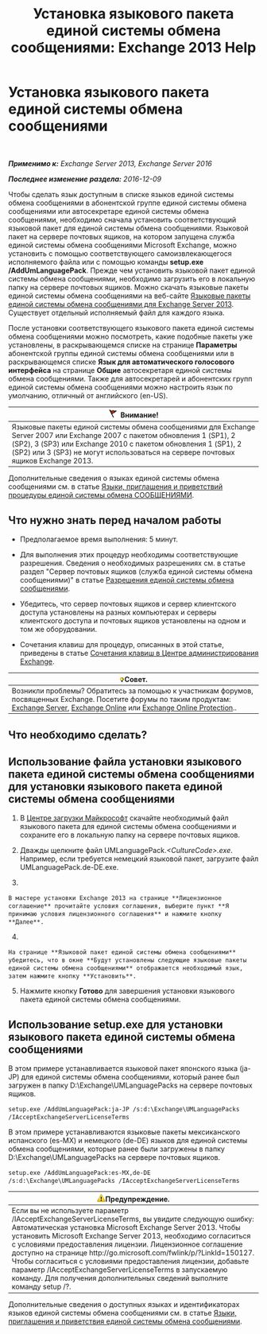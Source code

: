 ﻿---
title: 'Установка языкового пакета единой системы обмена сообщениями: Exchange 2013 Help'
TOCTitle: Установка языкового пакета единой системы обмена сообщениями
ms:assetid: ed14ffa5-c9b0-4367-b5da-564024b360ff
ms:mtpsurl: https://technet.microsoft.com/ru-ru/library/Dd876951(v=EXCHG.150)
ms:contentKeyID: 50489416
ms.date: 04/30/2018
mtps_version: v=EXCHG.150
ms.translationtype: HT
---

# Установка языкового пакета единой системы обмена сообщениями

 

_**Применимо к:** Exchange Server 2013, Exchange Server 2016_

_**Последнее изменение раздела:** 2016-12-09_

Чтобы сделать язык доступным в списке языков единой системы обмена сообщениями в абонентской группе единой системы обмена сообщениями или автосекретаре единой системы обмена сообщениями, необходимо сначала установить соответствующий языковой пакет для единой системы обмена сообщениями. Языковой пакет на сервере почтовых ящиков, на котором запущена служба единой системы обмена сообщениями Microsoft Exchange, можно установить с помощью соответствующего самоизвлекающегося исполняемого файла или с помощью команды **setup.exe /AddUmLanguagePack**. Прежде чем установить языковой пакет единой системы обмена сообщениями, необходимо загрузить его в локальную папку на сервере почтовых ящиков. Можно скачать языковые пакеты единой системы обмена сообщениями на веб-сайте [Языковые пакеты единой системы обмена сообщениями для Exchange Server 2013](https://go.microsoft.com/fwlink/p/?linkid=266542). Существует отдельный исполняемый файл для каждого языка.

После установки соответствующего языкового пакета единой системы обмена сообщениями можно посмотреть, какие подобные пакеты уже установлены, в раскрывающемся списке на странице **Параметры** абонентской группы единой системы обмена сообщениями или в раскрывающемся списке **Язык для автоматического голосового интерфейса** на странице **Общие** автосекретаря единой системы обмена сообщениями. Также для автосекретарей и абонентских групп единой системы обмена сообщениями можно настроить язык по умолчанию, отличный от английского (en-US).

<table>
<thead>
<tr class="header">
<th><img src="images/Dd876857.Caution(EXCHG.150).gif" title="Внимание!" alt="Внимание!" />Внимание!</th>
</tr>
</thead>
<tbody>
<tr class="odd">
<td>Языковые пакеты единой системы обмена сообщениями для Exchange Server 2007 или Exchange 2007 с пакетом обновления 1 (SP1), 2 (SP2), 3 (SP3) или Exchange 2010 с пакетом обновления 1 (SP1), 2 (SP2) или 3 (SP3) не могут использоваться на сервере почтовых ящиков Exchange 2013.</td>
</tr>
</tbody>
</table>


Дополнительные сведения о языках единой системы обмена сообщениями см. в статье [Языки, приглашения и приветствий процедуры единой системы обмена СООБЩЕНИЯМИ](um-languages-prompts-and-greetings-procedures-exchange-2013-help.md).

## Что нужно знать перед началом работы

  - Предполагаемое время выполнения: 5 минут.

  - Для выполнения этих процедур необходимы соответствующие разрешения. Сведения о необходимых разрешениях см. в статье раздел "Сервер почтовых ящиков (служба единой системы обмена сообщениями)" в статье [Разрешения единой системы обмена сообщениями](unified-messaging-permissions-exchange-2013-help.md).

  - Убедитесь, что сервер почтовых ящиков и сервер клиентского доступа установлены на разных компьютерах и серверы клиентского доступа и почтовых ящиков установлены на одном и том же оборудовании.

  - Сочетания клавиш для процедур, описанных в этой статье, приведены в статье [Сочетания клавиш в Центре администрирования Exchange](keyboard-shortcuts-in-the-exchange-admin-center-exchange-online-protection-help.md).

<table>
<thead>
<tr class="header">
<th><img src="images/Bb124558.tip(EXCHG.150).gif" title="Совет" alt="Совет" />Совет.</th>
</tr>
</thead>
<tbody>
<tr class="odd">
<td>Возникли проблемы? Обратитесь за помощью к участникам форумов, посвященных Exchange. Посетите форумы по таким продуктам: <a href="https://go.microsoft.com/fwlink/p/?linkid=60612">Exchange Server</a>, <a href="https://go.microsoft.com/fwlink/p/?linkid=267542">Exchange Online</a> или <a href="https://go.microsoft.com/fwlink/p/?linkid=285351">Exchange Online Protection</a>..</td>
</tr>
</tbody>
</table>


## Что необходимо сделать?

## Использование файла установки языкового пакета единой системы обмена сообщениями для установки языкового пакета единой системы обмена сообщениями

1.  В [Центре загрузки Майкрософт](https://go.microsoft.com/fwlink/p/?linkid=266542) скачайте необходимый файл языкового пакета для единой системы обмена сообщениями и сохраните его в локальную папку на сервере почтовых ящиков.

2.  Дважды щелкните файл UMLanguagePack.*\<CultureCode\>.exe*. Например, если требуется немецкий языковой пакет, загрузите файл UMLanguagePack.de-DE.exe.

3.  
    
    В мастере установки Exchange 2013 на странице **Лицензионное соглашение** прочитайте условия соглашения, выберите пункт **Я принимаю условия лицензионного соглашения** и нажмите кнопку **Далее**.

4.  
    
    На странице **Языковой пакет единой системы обмена сообщениями** убедитесь, что в окне **Будут установлены следующие языковые пакеты единой системы обмена сообщениями** отображается необходимый язык, затем нажмите кнопку **Установить**.

5.  Нажмите кнопку **Готово** для завершения установки языкового пакета единой системы обмена сообщениями.

## Использование setup.exe для установки языкового пакета единой системы обмена сообщениями

В этом примере устанавливается языковой пакет японского языка (ja-JP) для единой системы обмена сообщениями, который ранее был загружен в папку D:\\Exchange\\UMLanguagePacks на сервере почтовых ящиков.

    setup.exe /AddUmLanguagePack:ja-JP /s:d:\Exchange\UMLanguagePacks /IAcceptExchangeServerLicenseTerms

В этом примере устанавливаются языковые пакеты мексиканского испанского (es-MX) и немецкого (de-DE) языков для единой системы обмена сообщениями, которые ранее были загружены в папку D:\\Exchange\\UMLanguagePacks на сервере почтовых ящиков.

    setup.exe /AddUmLanguagePack:es-MX,de-DE /s:d:\Exchange\UMLanguagePacks /IAcceptExchangeServerLicenseTerms

<table>
<thead>
<tr class="header">
<th><img src="images/JJ983803.warning(EXCHG.150).gif" title="Предупреждение" alt="Предупреждение" />Предупреждение.</th>
</tr>
</thead>
<tbody>
<tr class="odd">
<td>Если вы не используете параметр /IAcceptExchangeServerLicenseTerms, вы увидите следующую ошибку: Автоматическая установка Microsoft Exchange Server 2013. Чтобы установить Microsoft Exchange Server 2013, необходимо согласиться с условиями предоставления лицензии. Лицензионное соглашение доступно на странице http://go.microsoft.com/fwlink/p/?LinkId=150127. Чтобы согласиться с условиями предоставления лицензии, добавьте параметр /IAcceptExchangeServerLicenseTerms в запускаемую команду. Для получения дополнительных сведений выполните команду setup /?.</td>
</tr>
</tbody>
</table>


Дополнительные сведения о доступных языках и идентификаторах языков единой системы обмена сообщениями см. в статье [Языки, приглашения и приветствия единой системы обмена сообщениями](um-languages-prompts-and-greetings-exchange-2013-help.md).

